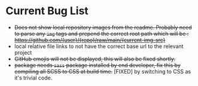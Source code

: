 # Current Bug List

- ~~Does not show local repository images from the readme. Probably need to parse
  any `img` tags and prepend the correct root path which will be :
  <https://github.com/{user}/{repo}/raw/main/{current-img-src}>~~
- local relative file links to not have the correct base url to the relevant project
- ~~GitHub emojis will not be displayed, this will also be fixed shortly.~~
- ~~package needs `sass` package installed by end developer, fix this by
  compiling all SCSS to CSS at build time.~~ [FIXED] by switching to CSS as it's
  trivial code.
